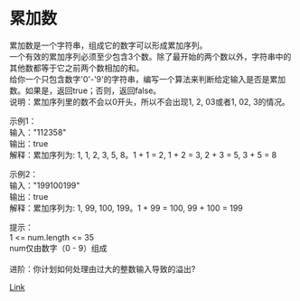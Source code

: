 <h1>累加数</h1>

累加数是一个字符串，组成它的数字可以形成累加序列。<br>
一个有效的累加序列必须至少包含3个数。除了最开始的两个数以外，字符串中的其他数都等于它之前两个数相加的和。<br>
给你一个只包含数字'0'-'9'的字符串，编写一个算法来判断给定输入是否是累加数。如果是，返回true；否则，返回false。<br>
说明：累加序列里的数不会以0开头，所以不会出现1, 2, 03或者1, 02, 3的情况。<br>

示例1：<br>
输入："112358"<br>
输出：true<br>
解释：累加序列为: 1, 1, 2, 3, 5, 8。1 + 1 = 2, 1 + 2 = 3, 2 + 3 = 5, 3 + 5 = 8<br>

示例2：<br>
输入："199100199"<br>
输出：true<br>
解释：累加序列为: 1, 99, 100, 199。1 + 99 = 100, 99 + 100 = 199<br>

提示：<br>
1 <= num.length <= 35<br>
num仅由数字（0 - 9）组成<br>
<br>
进阶：你计划如何处理由过大的整数输入导致的溢出?<br>

[Link](https://leetcode-cn.com/problems/additive-number/)